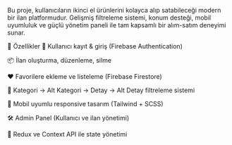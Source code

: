 Bu proje, kullanıcıların ikinci el ürünlerini kolayca alıp satabileceği modern bir ilan platformudur. Gelişmiş filtreleme sistemi, konum desteği, mobil uyumluluk ve güçlü yönetim paneli ile tam kapsamlı bir alım-satım deneyimi sunar.

🚀 Özellikler
🔐 Kullanıcı kayıt & giriş (Firebase Authentication)

📦 İlan oluşturma, düzenleme, silme

❤️ Favorilere ekleme ve listeleme (Firebase Firestore)

🧭 Kategori → Alt Kategori → Detay → Alt Detay filtreleme sistemi

📱 Mobil uyumlu responsive tasarım (Tailwind + SCSS)

🛠️ Admin Panel (Kullanıcı ve ilan yönetimi)

🔄 Redux ve Context API ile state yönetimi
